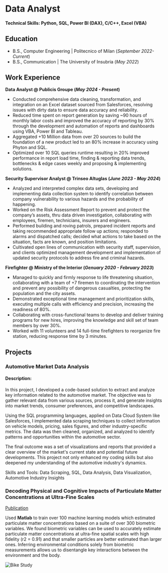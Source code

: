 # Data Analyst

#### Technical Skills: Python, SQL, Power BI (DAX), C/C++, Excel (VBA)

## Education							       		
- B.S., Computer Engineering | Politecnico of Milan (_September 2022-Current_)	 			        		
- B.S., Communication | The University of Insubria (_May 2022_)

## Work Experience
**Data Analyst @ Publicis Groupe (_May 2024 - Present_)**
- Conducted comprehensive data cleaning, transformation, and integration on an Excel dataset sourced from 
Salesforces, resolving issues with dirty data to ensure data accuracy and reliability.
- Reduced time spent on report generation by saving ~90 hours of monthly labor costs and improved the 
accuracy of reporting by 30% through the development and automation of reports and dashboards using 
VBA, Power BI and Tableau.
- Aggregated +10 Million data from over 20 sources to build the foundation of a new product led to an 80% 
increase in accuracy using Phyton and SQL.
- Optimized over 10 SQL queries runtime resulting in 20% improved performance in report load time, finding 
& reporting data trends, bottlenecks & edge cases weekly and proposing & implementing solutions.


**Security Supervisor Analyst @ Trinseo Altuglas (_June 2023 - May 2024_)**
- Analyzed and interpreted complex data sets, developing and implementing data collection system to identify 
correlation between company vulnerability to various hazards and the probability of happening.
- Worked on the Risk Assessment Report to prevent and protect the company’s assets, thru data driven 
investigation, collaborating with employees, firemen, technicians, insurers and engineers. 
- Performed building and roving patrols, prepared incident reports and taking recommended appropriate 
follow up actions; responded to alarms and dispatched calls; decided what actions to take based on the 
situation, facts are known, and position limitations.
- Cultivated open lines of communication with security staff, supervision, and clients optimized management 
development and implementation of updated security protocols to address fire and criminal hazards.


**Firefighter @ Ministry of the Interior (_Genuary 2020 - February 2023_)**
- Managed to quickly and firmly response to life threatening situation, collaborating with a team of +7 firemen 
to coordinating the intervention and prevent any possibility of dangerous casualties, protecting the 
population and the city assets.
- Demonstrated exceptional time management and prioritization skills, executing multiple calls with efficiency 
and precision, increasing the readiness of 80%.
- Collaborating with cross-functional teams to develop and deliver training programs for new hires, improving 
the knowledge and skill set of team members by over 30%.
- Worked with 11 volunteers and 14 full-time firefighters to reorganize fire station, reducing response time by 
3 minutes.

## Projects
### Automotive Market Data Analysis

#### Description:
In this project, I developed a code-based solution to extract and analyze key information related to the automotive market. The objective was to gather relevant data from various sources, process it, and generate insights into market trends, consumer preferences, and competitive landscapes.

Using the SQL programming languages, applied on Data Cloud System like Salesforces, I implemented data scraping techniques to collect information on vehicle models, pricing, sales figures, and other industry-specific metrics. The data was then cleaned, organized, and analyzed to identify patterns and opportunities within the automotive sector.

The final outcome was a set of visualizations and reports that provided a clear overview of the market's current state and potential future developments. This project not only enhanced my coding skills but also deepened my understanding of the automotive industry's dynamics.

Skills and Tools: Data Scraping, SQL, Data Analysis, Data Visualization, Automotive Industry Insights
### Decoding Physical and Cognitive Impacts of Particulate Matter Concentrations at Ultra-Fine Scales
[Publication](https://www.mdpi.com/1424-8220/22/11/4240)

Used **Matlab** to train over 100 machine learning models which estimated particulate matter concentrations based on a suite of over 300 biometric variables. We found biometric variables can be used to accurately estimate particulate matter concentrations at ultra-fine spatial scales with high fidelity (r2 = 0.91) and that smaller particles are better estimated than larger ones. Inferring environmental conditions solely from biometric measurements allows us to disentangle key interactions between the environment and the body.

![Bike Study](/assets/img/bike_study.jpeg)


















